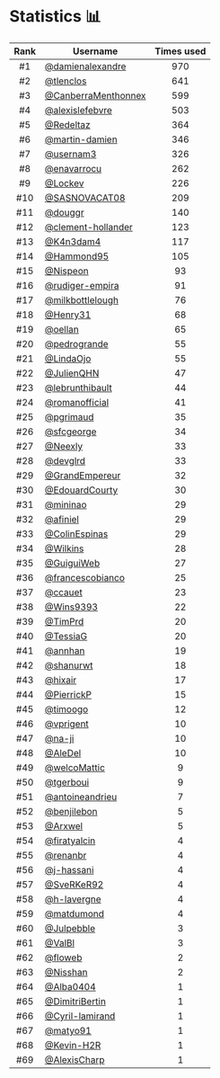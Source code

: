 # Statistics 📊

|Rank|Username|Times used|
:--------:|--------|:--------:|
|#1|[@damienalexandre](https://github.com/damienalexandre)|970|
|#2|[@tlenclos](https://github.com/tlenclos)|641|
|#3|[@CanberraMenthonnex](https://github.com/CanberraMenthonnex)|599|
|#4|[@alexislefebvre](https://github.com/alexislefebvre)|503|
|#5|[@Redeltaz](https://github.com/Redeltaz)|364|
|#6|[@martin-damien](https://github.com/martin-damien)|346|
|#7|[@usernam3](https://github.com/usernam3)|326|
|#8|[@enavarrocu](https://github.com/enavarrocu)|262|
|#9|[@Lockev](https://github.com/Lockev)|226|
|#10|[@SASNOVACAT08](https://github.com/SASNOVACAT08)|209|
|#11|[@douggr](https://github.com/douggr)|140|
|#12|[@clement-hollander](https://github.com/clement-hollander)|123|
|#13|[@K4n3dam4](https://github.com/K4n3dam4)|117|
|#14|[@Hammond95](https://github.com/Hammond95)|105|
|#15|[@Nispeon](https://github.com/Nispeon)|93|
|#16|[@rudiger-empira](https://github.com/rudiger-empira)|91|
|#17|[@milkbottlelough](https://github.com/milkbottlelough)|76|
|#18|[@Henry31](https://github.com/Henry31)|68|
|#19|[@oellan](https://github.com/oellan)|65|
|#20|[@pedrogrande](https://github.com/pedrogrande)|55|
|#21|[@LindaOjo](https://github.com/LindaOjo)|55|
|#22|[@JulienQHN](https://github.com/JulienQHN)|47|
|#23|[@lebrunthibault](https://github.com/lebrunthibault)|44|
|#24|[@romanofficial](https://github.com/romanofficial)|41|
|#25|[@pgrimaud](https://github.com/pgrimaud)|35|
|#26|[@sfcgeorge](https://github.com/sfcgeorge)|34|
|#27|[@Neexly](https://github.com/Neexly)|33|
|#28|[@devglrd](https://github.com/devglrd)|33|
|#29|[@GrandEmpereur](https://github.com/GrandEmpereur)|32|
|#30|[@EdouardCourty](https://github.com/EdouardCourty)|30|
|#31|[@mininao](https://github.com/mininao)|29|
|#32|[@afiniel](https://github.com/afiniel)|29|
|#33|[@ColinEspinas](https://github.com/ColinEspinas)|29|
|#34|[@Wilkins](https://github.com/Wilkins)|28|
|#35|[@GuiguiWeb](https://github.com/GuiguiWeb)|27|
|#36|[@francescobianco](https://github.com/francescobianco)|25|
|#37|[@ccauet](https://github.com/ccauet)|23|
|#38|[@Wins9393](https://github.com/Wins9393)|22|
|#39|[@TimPrd](https://github.com/TimPrd)|20|
|#40|[@TessiaG](https://github.com/TessiaG)|20|
|#41|[@annhan](https://github.com/annhan)|19|
|#42|[@shanurwt](https://github.com/shanurwt)|18|
|#43|[@hixair](https://github.com/hixair)|17|
|#44|[@PierrickP](https://github.com/PierrickP)|15|
|#45|[@timoogo](https://github.com/timoogo)|12|
|#46|[@vprigent](https://github.com/vprigent)|10|
|#47|[@na-ji](https://github.com/na-ji)|10|
|#48|[@AleDel](https://github.com/AleDel)|10|
|#49|[@welcoMattic](https://github.com/welcoMattic)|9|
|#50|[@tgerboui](https://github.com/tgerboui)|9|
|#51|[@antoineandrieu](https://github.com/antoineandrieu)|7|
|#52|[@benjilebon](https://github.com/benjilebon)|5|
|#53|[@Arxwel](https://github.com/Arxwel)|5|
|#54|[@firatyalcin](https://github.com/firatyalcin)|4|
|#55|[@renanbr](https://github.com/renanbr)|4|
|#56|[@j-hassani](https://github.com/j-hassani)|4|
|#57|[@SveRKeR92](https://github.com/SveRKeR92)|4|
|#58|[@h-lavergne](https://github.com/h-lavergne)|4|
|#59|[@matdumond](https://github.com/matdumond)|4|
|#60|[@Julpebble](https://github.com/Julpebble)|3|
|#61|[@ValBl](https://github.com/ValBl)|3|
|#62|[@floweb](https://github.com/floweb)|2|
|#63|[@Nisshan](https://github.com/Nisshan)|2|
|#64|[@Alba0404](https://github.com/Alba0404)|1|
|#65|[@DimitriBertin](https://github.com/DimitriBertin)|1|
|#66|[@Cyril-lamirand](https://github.com/Cyril-lamirand)|1|
|#67|[@matyo91](https://github.com/matyo91)|1|
|#68|[@Kevin-H2R](https://github.com/Kevin-H2R)|1|
|#69|[@AlexisCharp](https://github.com/AlexisCharp)|1|
